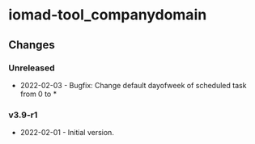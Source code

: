 iomad-tool_companydomain
========================

Changes
-------

### Unreleased

* 2022-02-03 - Bugfix: Change default dayofweek of scheduled task from 0 to *

### v3.9-r1

* 2022-02-01 - Initial version.
